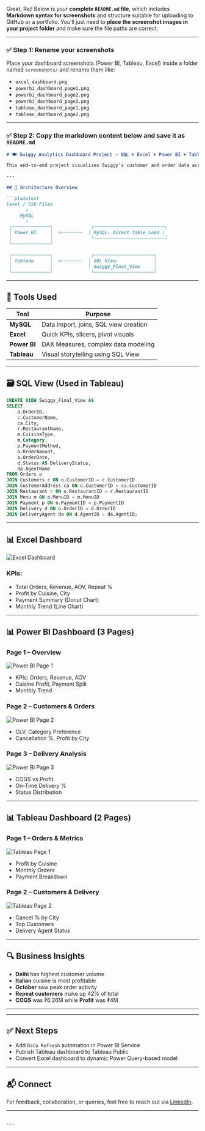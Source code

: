 Great, Raj! Below is your **complete `README.md` file**, which includes **Markdown syntax for screenshots** and structure suitable for uploading to GitHub or a portfolio. You'll just need to **place the screenshot images in your project folder** and make sure the file paths are correct.

---

### ✅ Step 1: Rename your screenshots

Place your dashboard screenshots (Power BI, Tableau, Excel) inside a folder named `screenshots/` and rename them like:

* `excel_dashboard.png`
* `powerbi_dashboard_page1.png`
* `powerbi_dashboard_page2.png`
* `powerbi_dashboard_page3.png`
* `tableau_dashboard_page1.png`
* `tableau_dashboard_page2.png`

---

### ✅ Step 2: Copy the markdown content below and save it as `README.md`

````markdown
# 🍽️ Swiggy Analytics Dashboard Project – SQL + Excel + Power BI + Tableau

This end-to-end project visualizes Swiggy’s customer and order data across three BI platforms – **Excel**, **Power BI**, and **Tableau**, with **MySQL** as the backend. Insights are extracted using SQL queries, data modeling, and DAX measures.

---

## 🧱 Architecture Overview

```plaintext
Excel / CSV Files
       ⬇
     MySQL
       ⬇
 ┌──────────────┐              ┌──────────────────────────┐
 │ Power BI     │  <--------  │ MySQL: Direct Table Load │
 │              │              └──────────────────────────┘
 └──────────────┘

 ┌──────────────┐              ┌──────────────────────┐
 │ Tableau      │  <--------  │ SQL View:             │
 │              │             │ Swiggy_Final_View     │
 └──────────────┘              └──────────────────────┘
````

---

## 🧰 Tools Used

| Tool         | Purpose                               |
| ------------ | ------------------------------------- |
| **MySQL**    | Data import, joins, SQL view creation |
| **Excel**    | Quick KPIs, slicers, pivot visuals    |
| **Power BI** | DAX Measures, complex data modeling   |
| **Tableau**  | Visual storytelling using SQL View    |

---

## 🗃️ SQL View (Used in Tableau)

```sql
CREATE VIEW Swiggy_Final_View AS
SELECT
    o.OrderID,
    c.CustomerName,
    ca.City,
    r.RestaurantName,
    m.CuisineType,
    m.Category,
    p.PaymentMethod,
    o.OrderAmount,
    o.OrderDate,
    d.Status AS DeliveryStatus,
    da.AgentName
FROM Orders o
JOIN Customers c ON o.CustomerID = c.CustomerID
JOIN CustomerAddress ca ON c.CustomerID = ca.CustomerID
JOIN Restaurant r ON o.RestaurantID = r.RestaurantID
JOIN Menu m ON o.MenuID = m.MenuID
JOIN Payment p ON o.PaymentID = p.PaymentID
JOIN Delivery d ON o.OrderID = d.OrderID
JOIN DeliveryAgent da ON d.AgentID = da.AgentID;
```

---

## 📊 Excel Dashboard

![Excel Dashboard](screenshots/excel_dashboard.png)

### KPIs:

* Total Orders, Revenue, AOV, Repeat %
* Profit by Cuisine, City
* Payment Summary (Donut Chart)
* Monthly Trend (Line Chart)

---

## 📊 Power BI Dashboard (3 Pages)

### Page 1 – Overview

![Power BI Page 1](screenshots/powerbi_dashboard_page1.png)

* KPIs: Orders, Revenue, AOV
* Cuisine Profit, Payment Split
* Monthly Trend

### Page 2 – Customers & Orders

![Power BI Page 2](screenshots/powerbi_dashboard_page2.png)

* CLV, Category Preference
* Cancellation %, Profit by City

### Page 3 – Delivery Analysis

![Power BI Page 3](screenshots/powerbi_dashboard_page3.png)

* COGS vs Profit
* On-Time Delivery %
* Status Distribution

---

## 📊 Tableau Dashboard (2 Pages)

### Page 1 – Orders & Metrics

![Tableau Page 1](screenshots/tableau_dashboard_page1.png)

* Profit by Cuisine
* Monthly Orders
* Payment Breakdown

### Page 2 – Customers & Delivery

![Tableau Page 2](screenshots/tableau_dashboard_page2.png)

* Cancel % by City
* Top Customers
* Delivery Agent Status

---

## 🔍 Business Insights

* **Delhi** has highest customer volume
* **Italian** cuisine is most profitable
* **October** saw peak order activity
* **Repeat customers** make up 42% of total
* **COGS** was ₹6.26M while **Profit** was ₹4M

---



---

## ✅ Next Steps

* Add `Data Refresh` automation in Power BI Service
* Publish Tableau dashboard to Tableau Public
* Convert Excel dashboard to dynamic Power Query-based model

---

## 📬 Connect

For feedback, collaboration, or queries, feel free to reach out via [LinkedIn](https://www.linkedin.com).

---

```

---



